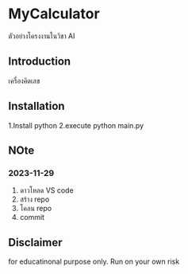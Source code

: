 # MyCalculator
ตัวอย่างโครงงานในวิชา AI   

## Introduction
เครื่องคิดเลข

## Installation
1.Install python
2.execute python main.py

## NOte
### 2023-11-29
1. ดาวโหลด VS code
2. สร้าง repo
3. โคลน repo 
4. commit


## Disclaimer
for educatinonal purpose only. Run on your own risk